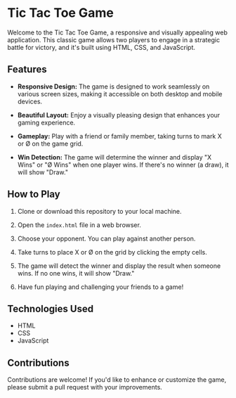 # Tic Tac Toe Game

Welcome to the Tic Tac Toe Game, a responsive and visually appealing web application. This classic game allows two players to engage in a strategic battle for victory, and it's built using HTML, CSS, and JavaScript.

## Features

- **Responsive Design:** The game is designed to work seamlessly on various screen sizes, making it accessible on both desktop and mobile devices.

- **Beautiful Layout:** Enjoy a visually pleasing design that enhances your gaming experience.

- **Gameplay:** Play with a friend or family member, taking turns to mark X or Ø on the game grid.

- **Win Detection:** The game will determine the winner and display "X Wins" or "Ø Wins" when one player wins. If there's no winner (a draw), it will show "Draw."

## How to Play

1. Clone or download this repository to your local machine.

2. Open the `index.html` file in a web browser.

3. Choose your opponent. You can play against another person.

4. Take turns to place X or Ø on the grid by clicking the empty cells.

5. The game will detect the winner and display the result when someone wins. If no one wins, it will show "Draw."

6. Have fun playing and challenging your friends to a game!

## Technologies Used

- HTML
- CSS
- JavaScript

## Contributions

Contributions are welcome! If you'd like to enhance or customize the game, please submit a pull request with your improvements.
